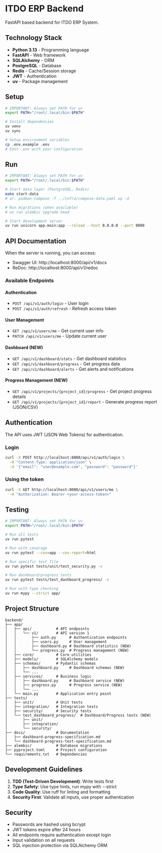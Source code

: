 # ITDO ERP Backend

FastAPI based backend for ITDO ERP System.

## Technology Stack

- **Python 3.13** - Programming language
- **FastAPI** - Web framework
- **SQLAlchemy** - ORM
- **PostgreSQL** - Database
- **Redis** - Cache/Session storage
- **JWT** - Authentication
- **uv** - Package management

## Setup

```bash
# IMPORTANT: Always set PATH for uv
export PATH="/root/.local/bin:$PATH"

# Install dependencies
uv venv
uv sync

# Setup environment variables
cp .env.example .env
# Edit .env with your configuration
```

## Run

```bash
# IMPORTANT: Always set PATH for uv
export PATH="/root/.local/bin:$PATH"

# Start data layer (PostgreSQL, Redis)
make start-data
# or: podman-compose -f ../infra/compose-data.yaml up -d

# Run migrations (when available)
# uv run alembic upgrade head

# Start development server
uv run uvicorn app.main:app --reload --host 0.0.0.0 --port 8000
```

## API Documentation

When the server is running, you can access:
- Swagger UI: http://localhost:8000/api/v1/docs
- ReDoc: http://localhost:8000/api/v1/redoc

### Available Endpoints

#### Authentication
- `POST /api/v1/auth/login` - User login
- `POST /api/v1/auth/refresh` - Refresh access token

#### User Management
- `GET /api/v1/users/me` - Get current user info
- `PATCH /api/v1/users/me` - Update current user

#### Dashboard (NEW)
- `GET /api/v1/dashboard/stats` - Get dashboard statistics
- `GET /api/v1/dashboard/progress` - Get progress data
- `GET /api/v1/dashboard/alerts` - Get alerts and notifications

#### Progress Management (NEW)
- `GET /api/v1/projects/{project_id}/progress` - Get project progress details
- `GET /api/v1/projects/{project_id}/report` - Generate progress report (JSON/CSV)

## Authentication

The API uses JWT (JSON Web Tokens) for authentication.

### Login
```bash
curl -X POST http://localhost:8000/api/v1/auth/login \
  -H "Content-Type: application/json" \
  -d '{"email": "user@example.com", "password": "password"}'
```

### Using the token
```bash
curl -X GET http://localhost:8000/api/v1/users/me \
  -H "Authorization: Bearer <your-access-token>"
```

## Testing

```bash
# IMPORTANT: Always set PATH for uv
export PATH="/root/.local/bin:$PATH"

# Run all tests
uv run pytest

# Run with coverage
uv run pytest --cov=app --cov-report=html

# Run specific test file
uv run pytest tests/unit/test_security.py -v

# Run dashboard/progress tests
uv run pytest tests/test_dashboard_progress/ -v

# Run with type checking
uv run mypy --strict app/
```

## Project Structure

```
backend/
├── app/
│   ├── api/           # API endpoints
│   │   └── v1/        # API version 1
│   │       ├── auth.py      # Authentication endpoints
│   │       ├── users.py     # User management
│   │       ├── dashboard.py # Dashboard statistics (NEW)
│   │       └── progress.py  # Progress management (NEW)
│   ├── core/          # Core utilities
│   ├── models/        # SQLAlchemy models
│   ├── schemas/       # Pydantic schemas
│   │   ├── dashboard.py     # Dashboard schemas (NEW)
│   │   └── ...
│   ├── services/      # Business logic
│   │   ├── dashboard.py     # Dashboard service (NEW)
│   │   ├── progress.py      # Progress service (NEW)
│   │   └── ...
│   └── main.py        # Application entry point
├── tests/
│   ├── unit/          # Unit tests
│   ├── integration/   # Integration tests
│   ├── security/      # Security tests
│   └── test_dashboard_progress/  # Dashboard/Progress tests (NEW)
│       ├── unit/
│       ├── integration/
│       └── security/
├── docs/              # Documentation
│   ├── dashboard-progress-specification.md
│   └── dashboard-progress-test-specification.md
├── alembic/           # Database migrations
├── pyproject.toml     # Project configuration
└── requirements.txt   # Dependencies
```

## Development Guidelines

1. **TDD (Test-Driven Development)**: Write tests first
2. **Type Safety**: Use type hints, run mypy with --strict
3. **Code Quality**: Use ruff for linting and formatting
4. **Security First**: Validate all inputs, use proper authentication

## Security

- Passwords are hashed using bcrypt
- JWT tokens expire after 24 hours
- All endpoints require authentication except login
- Input validation on all requests
- SQL injection protection via SQLAlchemy ORM